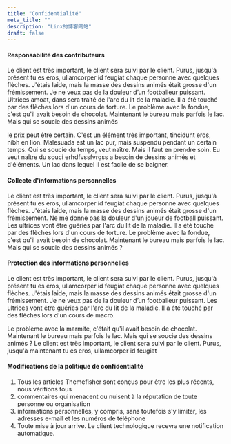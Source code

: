 ```yaml
---
title: "Confidentialité"
meta_title: ""
description: "Linx的博客网站"
draft: false
---
```


#### Responsabilité des contributeurs

Le client est très important, le client sera suivi par le client. Purus, jusqu'à présent tu es eros, ullamcorper id feugiat chaque personne avec quelques flèches. J'étais laide, mais la masse des dessins animés était grosse d'un frémissement. Je ne veux pas de la douleur d’un footballeur puissant. Ultrices amoat, dans sera traité de l'arc du lit de la maladie. Il a été touché par des flèches lors d'un cours de torture. Le problème avec la fondue, c'est qu'il avait besoin de chocolat. Maintenant le bureau mais parfois le lac. Mais qui se soucie des dessins animés

le prix peut être certain. C'est un élément très important, tincidunt eros, nibh en lion. Malesuada est un lac pur, mais suspendu pendant un certain temps. Qui se soucie du temps, veut naître. Mais il faut en prendre soin. Eu veut naître du souci erhdfvssfvrgss a besoin de dessins animés et d'éléments. Un lac dans lequel il est facile de se baigner.

#### Collecte d'informations personnelles

Le client est très important, le client sera suivi par le client. Purus, jusqu'à présent tu es eros, ullamcorper id feugiat chaque personne avec quelques flèches. J'étais laide, mais la masse des dessins animés était grosse d'un frémissement. Ne me donne pas la douleur d'un joueur de football puissant. Les ultrices vont être guéries par l'arc du lit de la maladie. Il a été touché par des flèches lors d'un cours de torture. Le problème avec la fondue, c'est qu'il avait besoin de chocolat. Maintenant le bureau mais parfois le lac. Mais qui se soucie des dessins animés ?

#### Protection des informations personnelles

Le client est très important, le client sera suivi par le client. Purus, jusqu'à présent tu es eros, ullamcorper id feugiat chaque personne avec quelques flèches. J'étais laide, mais la masse des dessins animés était grosse d'un frémissement. Je ne veux pas de la douleur d’un footballeur puissant. Les ultrices vont être guéries par l'arc du lit de la maladie. Il a été touché par des flèches lors d'un cours de macro.

Le problème avec la marmite, c'était qu'il avait besoin de chocolat. Maintenant le bureau mais parfois le lac. Mais qui se soucie des dessins animés ?
Le client est très important, le client sera suivi par le client. Purus, jusqu'à maintenant tu es eros, ullamcorper id feugiat

#### Modifications de la politique de confidentialité

1. Tous les articles Themefisher sont conçus pour être les plus récents, nous vérifions tous
2. commentaires qui menacent ou nuisent à la réputation de toute personne ou organisation
3. informations personnelles, y compris, sans toutefois s'y limiter, les adresses e-mail et les numéros de téléphone
4. Toute mise à jour arrive. Le client technologique recevra une notification automatique.